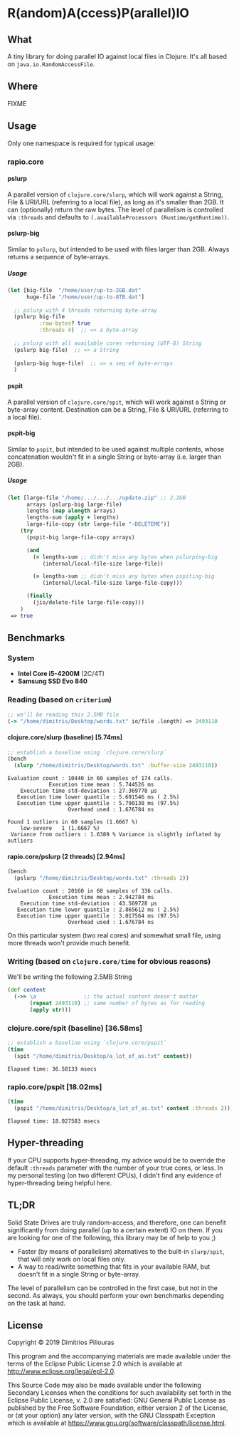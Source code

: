 # R(andom)A(ccess)P(arallel)IO


## What
A tiny library for doing parallel IO against local files in Clojure. It's all based on `java.io.RandomAccessFile`.

## Where
FIXME

## Usage
Only one namespace is required for typical usage:

### rapio.core

#### pslurp
A parallel version of `clojure.core/slurp`, which will work against a String, File \& URI/URL (referring to a local file), as long as it's smaller than 2GB. 
It can (optionally) return the raw bytes.
The level of parallelism is controlled via `:threads` and defaults to `(.availableProcessors (Runtime/getRuntime))`.


#### pslurp-big
Similar to `pslurp`, but intended to be used with files larger than 2GB. Always returns a sequence of byte-arrays.

##### Usage
```clj
(let [big-file  "/home/user/up-to-2GB.dat"
      huge-file "/home/user/up-to-8TB.dat"]
  
  ;; pslurp with 4 threads returning byte-array
  (pslurp big-file 
          :raw-bytes? true 
          :threads 4)  ;; => a byte-array
          
  ;; pslurp with all available cores returning (UTF-8) String
  (pslurp big-file)  ;; => a String
  
  (pslurp-big huge-file)  ;; => a seq of byte-arrays        
  )

```

#### pspit
A parallel version of `clojure.core/spit`, which will work against a String or byte-array content. Destination can be a String, File \& URI/URL (referring to a local file).

#### pspit-big
Similar to `pspit`, but intended to be used against multiple contents, whose concatenation wouldn't fit in a single String or byte-array (i.e. larger than 2GB).

##### Usage

```clj
(let [large-file "/home/.../.../.../update.zip" ;; 2.2GB
      arrays (pslurp-big large-file)
      lengths (map alength arrays)
      lengths-sum (apply + lengths)
      large-file-copy (str large-file "-DELETEME")]
    (try
      (pspit-big large-file-copy arrays)

      (and
        (= lengths-sum ;; didn't miss any bytes when pslurping-big
           (internal/local-file-size large-file))

        (= lengths-sum ;; didn't miss any bytes when pspiting-big
           (internal/local-file-size large-file-copy)))

      (finally
        (jio/delete-file large-file-copy)))
    ) 
 => true
```


## Benchmarks

### System

* **Intel Core i5-4200M** (2C/4T)
* **Samsung SSD Evo 840**

### Reading (based on `criterium`)

```clj
;; we'll be reading this 2.5MB file
(-> "/home/dimitris/Desktop/words.txt" io/file .length) => 2493110
```

#### clojure.core/slurp (baseline) \[5.74ms\]

```clj
;; establish a baseline using `clojure.core/slurp`
(bench 
  (slurp "/home/dimitris/Desktop/words.txt" :buffer-size 2493110))
```

```
Evaluation count : 10440 in 60 samples of 174 calls.
             Execution time mean : 5.744526 ms
    Execution time std-deviation : 27.369778 µs
   Execution time lower quantile : 5.691546 ms ( 2.5%)
   Execution time upper quantile : 5.790138 ms (97.5%)
                   Overhead used : 1.676784 ns

Found 1 outliers in 60 samples (1.6667 %)
	low-severe	 1 (1.6667 %)
 Variance from outliers : 1.6389 % Variance is slightly inflated by outliers
 ```

#### rapio.core/pslurp (2 threads) \[2.94ms\]

```clj
(bench 
  (pslurp "/home/dimitris/Desktop/words.txt" :threads 2))
```

```
Evaluation count : 20160 in 60 samples of 336 calls.
             Execution time mean : 2.942784 ms
    Execution time std-deviation : 43.569728 µs
   Execution time lower quantile : 2.865612 ms ( 2.5%)
   Execution time upper quantile : 3.017564 ms (97.5%)
                   Overhead used : 1.676784 ns
```

On this particular system (two real cores) and somewhat small file, using more threads won't provide much benefit. 

### Writing (based on `clojure.core/time` for obvious reasons)

We'll be writing the following 2.5MB String

```clj
(def content
  (->> \a               ;; the actual content doesn't matter       
       (repeat 2493110) ;; same number of bytes as for reading
       (apply str)))
```

### clojure.core/spit (baseline) \[36.58ms\]

```clj
;; establish a baseline using `clojure.core/pspit`
(time 
  (spit "/home/dimitris/Desktop/a_lot_of_as.txt" content))
```

```
Elapsed time: 36.58133 msecs
```

### rapio.core/pspit \[18.02ms\]

```clj
(time 
  (pspit "/home/dimitris/Desktop/a_lot_of_as.txt" content :threads 2)))
```

```
Elapsed time: 18.027583 msecs
```

## Hyper-threading
If your CPU supports hyper-threading, my advice would be to override the default `:threads` parameter with the number of your true cores, or less. In my personal testing (on two different CPUs), I didn't find any evidence of hyper-threading being helpful here. 

## TL;DR
Solid State Drives are truly random-access, and therefore, one can benefit significantly from doing parallel (up to a certain extent) IO on them. If you are looking for one of the following, this library may be of help to you ;)

* Faster (by means of parallelism) alternatives to the built-in `slurp/spit`, that will only work on local files only.
* A way to read/write something that fits in your available RAM, but doesn't fit in a single String or byte-array. 

The level of parallelism can be controlled in the first case, but not in the second. As always, you should perform your own benchmarks depending on the task at hand. 

## License

Copyright © 2019 Dimitrios Piliouras

This program and the accompanying materials are made available under the
terms of the Eclipse Public License 2.0 which is available at
http://www.eclipse.org/legal/epl-2.0.

This Source Code may also be made available under the following Secondary
Licenses when the conditions for such availability set forth in the Eclipse
Public License, v. 2.0 are satisfied: GNU General Public License as published by
the Free Software Foundation, either version 2 of the License, or (at your
option) any later version, with the GNU Classpath Exception which is available
at https://www.gnu.org/software/classpath/license.html.
